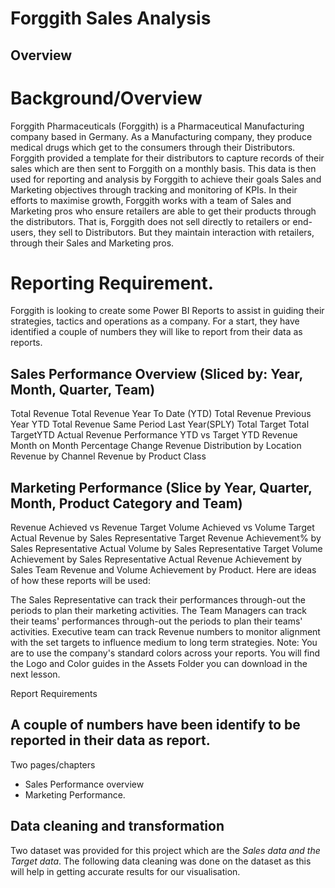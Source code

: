 # Forggith Sales Analysis

## Overview

# Background/Overview
Forggith Pharmaceuticals (Forggith) is a Pharmaceutical Manufacturing company based in Germany. As a Manufacturing company, they produce medical drugs which get to the consumers through their Distributors.
Forggith provided a template for their distributors to capture records of their sales which are then sent to Forggith on a monthly basis. This data is then used for reporting and analysis by Forggith to achieve their goals Sales and Marketing objectives through tracking and monitoring of KPIs.
In their efforts to maximise growth, Forggith works with a team of Sales and Marketing pros who ensure retailers are able to get their products through the distributors. That is, Forggith does not sell directly to retailers or end-users, they sell to Distributors. But they maintain interaction with retailers, through their Sales and Marketing pros.

# Reporting Requirement.

Forggith is looking to create some Power BI Reports to assist in guiding their strategies, tactics and operations as a company. For a start, they have identified a couple of numbers they will like to report from their data as reports.

## Sales Performance Overview (Sliced by: Year, Month, Quarter, Team)
Total  Revenue
Total Revenue Year To Date (YTD)
Total Revenue Previous Year YTD
Total Revenue Same Period Last Year(SPLY)
Total Target
Total TargetYTD
Actual Revenue Performance YTD vs Target YTD
Revenue Month on Month Percentage Change
Revenue Distribution by Location
Revenue by Channel
Revenue by Product Class

## Marketing Performance (Slice by Year, Quarter, Month, Product Category and Team)
Revenue Achieved vs Revenue Target
Volume Achieved vs Volume Target
Actual Revenue by Sales Representative
Target Revenue Achievement% by Sales Representative
Actual Volume by Sales Representative
Target Volume Achievement by Sales Representative
Actual Revenue Achievement by Sales Team
Revenue and Volume Achievement by Product.
Here are ideas of how these reports will be used:

The Sales Representative can track their performances through-out the periods to plan their marketing activities.
The Team Managers can track their teams' performances through-out the periods to plan their teams' activities.
Executive team can track Revenue numbers to monitor alignment with the set targets to influence medium to long term strategies.
Note: You are to use the company's standard colors across your reports. You will find the Logo and Color guides in the Assets Folder you can download in the next lesson.

Report Requirements 
## A couple of numbers have been identify to be reported in their data as report.
Two pages/chapters
- Sales Performance overview 
- Marketing Performance. 

## Data cleaning and transformation 
Two dataset was provided for this project which are the _Sales data and the Target data_. The following data cleaning was done on the dataset as this will help in getting accurate results for our visualisation. 
